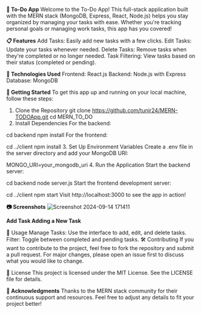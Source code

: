 **🚀 To-Do App** 
Welcome to the To-Do App! This full-stack application built with the MERN stack (MongoDB, Express, React, Node.js) helps you stay organized by managing your tasks with ease. Whether you're tracking personal goals or managing work tasks, this app has you covered!

**📋 Features**
Add Tasks: Easily add new tasks with a few clicks.
Edit Tasks: Update your tasks whenever needed.
Delete Tasks: Remove tasks when they're completed or no longer needed.
Task Filtering: View tasks based on their status (completed or pending).

**🔧 Technologies Used**
Frontend: React.js
Backend: Node.js with Express
Database: MongoDB


**🚀 Getting Started**
To get this app up and running on your local machine, follow these steps:

1. Clone the Repository
git clone https://github.com/tunir24/MERN-TODOApp.git
cd MERN_TO_DO
2. Install Dependencies
For the backend:

cd backend
npm install
For the frontend:

cd ../client
npm install
3. Set Up Environment Variables
Create a .env file in the server directory and add your MongoDB URI:

MONGO_URI=your_mongodb_uri
4. Run the Application
Start the backend server:

cd backend
node server.js
Start the frontend development server:

cd ../client
npm start
Visit http://localhost:3000 to see the app in action!

**📷 Screenshots**
![Screenshot 2024-09-14 171411](https://github.com/user-attachments/assets/d07d595e-f85e-4946-90a5-aa452a4e04a5)


**Add Task Adding a New Task**

📝 Usage
Manage Tasks: Use the interface to add, edit, and delete tasks.
Filter: Toggle between completed and pending tasks.
🛠️ Contributing
If you want to contribute to the project, feel free to fork the repository and submit a pull request. For major changes, please open an issue first to discuss what you would like to change.

📄 License
This project is licensed under the MIT License. See the LICENSE file for details.

**🤝 Acknowledgments**
Thanks to the MERN stack community for their continuous support and resources.
Feel free to adjust any details to fit your project better!

